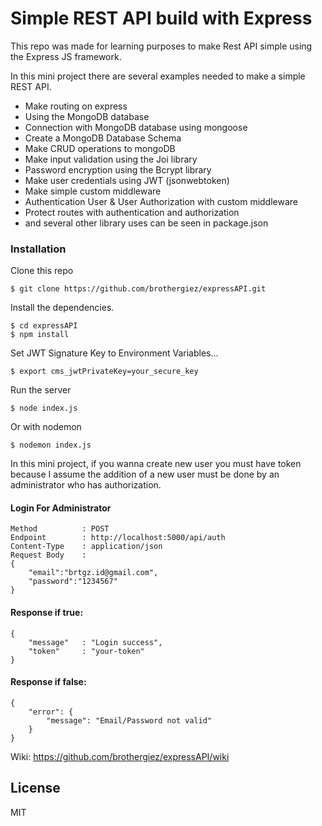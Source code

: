 <h1><a id="Simple_REST_API_build_with_Express_0"></a>Simple REST API build with Express</h1>
<p>This repo was made for learning purposes to make Rest API simple using the Express JS framework.</p>
<p>In this mini project there are several examples needed to make a simple REST API.</p>
<ul>
<li>Make routing on express</li>
<li>Using the MongoDB database</li>
<li>Connection with MongoDB database using mongoose</li>
<li>Create a MongoDB Database Schema</li>
<li>Make CRUD operations to mongoDB</li>
<li>Make input validation using the Joi library</li>
<li>Password encryption using the Bcrypt library</li>
<li>Make user credentials using JWT (jsonwebtoken)</li>
<li>Make simple custom middleware</li>
<li>Authentication User &amp; User Authorization with custom middleware</li>
<li>Protect routes with authentication and authorization</li>
<li>and several other library uses can be seen in package.json</li>
</ul>
<h3><a id="Installation_18"></a>Installation</h3>
<p>Clone this repo</p>
<pre><code class="language-sh">$ git <span class="hljs-built_in">clone</span> https://github.com/brothergiez/expressAPI.git
</code></pre>
<p>Install the dependencies.</p>
<pre><code class="language-sh">$ <span class="hljs-built_in">cd</span> expressAPI
$ npm install 
</code></pre>
<p>Set JWT Signature Key to Environment Variables…</p>
<pre><code class="language-sh">$ <span class="hljs-built_in">export</span> cms_jwtPrivateKey=your_secure_key
</code></pre>
<p>Run the server</p>
<pre><code class="language-sh">$ node index.js
</code></pre>
<p>Or with nodemon</p>
<pre><code class="language-sh">$ nodemon index.js
</code></pre>
<p>In this mini project, if you wanna create new user you must have token because I assume the addition of a new user must be done by an administrator who has authorization.</p>
<h4><a id="Login_49"></a>Login For Administrator</h4>
<pre><code>Method          : POST
Endpoint        : http://localhost:5000/api/auth
Content-Type    : application/json
Request Body    :
{
    &quot;email&quot;:&quot;brtgz.id@gmail.com&quot;,
    &quot;password&quot;:&quot;1234567&quot;
}
</code></pre>
<h4><a id="Response_if_true_61"></a>Response if true:</h4>
<pre><code>{
    &quot;message&quot;   : &quot;Login success&quot;,
    &quot;token&quot;     : &quot;your-token&quot;
}
</code></pre>
<h4><a id="Response_if_false_68"></a>Response if false:</h4>
<pre><code>{
    &quot;error&quot;: {
        &quot;message&quot;: &quot;Email/Password not valid&quot;
    }
}
</code></pre>
<p>Wiki: <a href="https://github.com/brothergiez/expressAPI/wiki">https://github.com/brothergiez/expressAPI/wiki</a></p>
<h2><a id="License_77"></a>License</h2>
<p>MIT</p>
